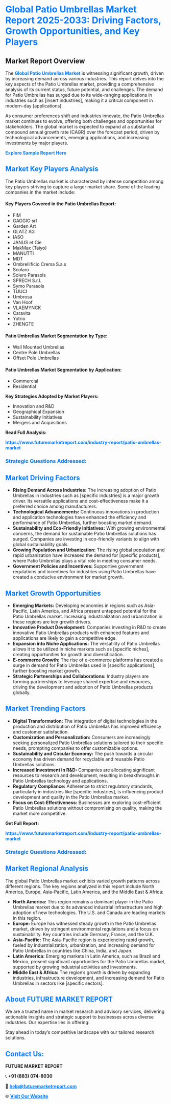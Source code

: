 <h1 style="color: #007BFF;">Global Patio Umbrellas Market Report 2025-2033: Driving Factors, Growth Opportunities, and Key Players</h1>

<section id="overview">
<h2>Market Report Overview</h2>
<p>The <a href="https://www.futuremarketreport.com/industry-report/patio-umbrellas-market" style="color: #007BFF; text-decoration: none;"><strong>Global Patio Umbrellas Market</strong></a> is witnessing significant growth, driven by increasing demand across various industries. This report delves into the key aspects of the Patio Umbrellas market, providing a comprehensive analysis of its current status, future potential, and challenges. The demand for Patio Umbrellas has surged due to its wide-ranging applications in industries such as [insert industries], making it a critical component in modern-day [applications].</p>
<p>As consumer preferences shift and industries innovate, the Patio Umbrellas market continues to evolve, offering both challenges and opportunities for stakeholders. The global market is expected to expand at a substantial compound annual growth rate (CAGR) over the forecast period, driven by technological advancements, emerging applications, and increasing investments by major players.</p>
</section>

<section id="overview">
<p><a href="https://www.futuremarketreport.com/request-sample/reportId=40416" style="color: #007BFF; text-decoration: none;"><strong>Explore Sample Report Here</strong></a></p>
</section>

<section id="key-players">
<h2 style="color: #007BFF;">Market Key Players Analysis</h2>
<p>The Patio Umbrellas market is characterized by intense competition among key players striving to capture a larger market share. Some of the leading companies in the market include:</p>
<h4>Key Players Covered in the Patio Umbrellas Report:</h4>
<ul><li>FIM</li><li>GAGGIO srl</li><li>Garden Art</li><li>GLATZ AG</li><li>IASO</li><li>JANUS et Cie</li><li>MakMax (Taiyo)</li><li>MANUTTI</li><li>MDT</li><li>Ombrellificio Crema S.a.s</li><li>Scolaro</li><li>Solero Parasols</li><li>SPRECH S.r.l.</li><li>Symo Parasols</li><li>TUUCI</li><li>Umbrosa</li><li>Van Hoof</li><li>VLAEMYNCK</li><li>Caravita</li><li>Yotrio</li><li>ZHENGTE</li></ul>
<h4>Patio Umbrellas Market Segmentation by Type:</h4>
<ul><li>Wall Mounted Umbrellas</li><li>Centre Pole Umbrellas</li><li>Offset Pole Umbrellas</li></ul>

<h4>Patio Umbrellas Market Segmentation by Application:</h4>
<ul><li>Commercial</li><li>Residential</li></ul>
<p><strong>Key Strategies Adopted by Market Players:</strong></p>
<ul>
<li>Innovation and R&D</li>
<li>Geographical Expansion</li>
<li>Sustainability Initiatives</li>
<li>Mergers and Acquisitions</li>
</ul>
</section>

<section>
<p><strong>Read Full Analysis: </strong></p><a href="https://www.futuremarketreport.com/industry-report/patio-umbrellas-market" style="color: #007BFF; text-decoration: none;"><strong>https://www.futuremarketreport.com/industry-report/patio-umbrellas-market</strong></a>
<h3 style="color: #007BFF;">Strategic Questions Addressed:</h3>
</section>

<section id="driving-factors">
<h2 style="color: #007BFF;">Market Driving Factors</h2>
<ul>
<li><strong>Rising Demand Across Industries:</strong> The increasing adoption of Patio Umbrellas in industries such as [specific industries] is a major growth driver. Its versatile applications and cost-effectiveness make it a preferred choice among manufacturers.</li>
<li><strong>Technological Advancements:</strong> Continuous innovations in production and application technologies have enhanced the efficiency and performance of Patio Umbrellas, further boosting market demand.</li>
<li><strong>Sustainability and Eco-Friendly Initiatives:</strong> With growing environmental concerns, the demand for sustainable Patio Umbrellas solutions has surged. Companies are investing in eco-friendly variants to align with global sustainability goals.</li>
<li><strong>Growing Population and Urbanization:</strong> The rising global population and rapid urbanization have increased the demand for [specific products], where Patio Umbrellas plays a vital role in meeting consumer needs.</li>
<li><strong>Government Policies and Incentives:</strong> Supportive government regulations and incentives for industries using Patio Umbrellas have created a conducive environment for market growth.</li>
</ul>
</section>

<section id="growth-opportunities">
<h2 style="color: #007BFF;">Market Growth Opportunities</h2>
<ul>
<li><strong>Emerging Markets:</strong> Developing economies in regions such as Asia-Pacific, Latin America, and Africa present untapped potential for the Patio Umbrellas market. Increasing industrialization and urbanization in these regions are key growth drivers.</li>
<li><strong>Innovative Product Development:</strong> Companies investing in R&D to create innovative Patio Umbrellas products with enhanced features and applications are likely to gain a competitive edge.</li>
<li><strong>Expansion into Niche Applications:</strong> The versatility of Patio Umbrellas allows it to be utilized in niche markets such as [specific niches], creating opportunities for growth and diversification.</li>
<li><strong>E-commerce Growth:</strong> The rise of e-commerce platforms has created a surge in demand for Patio Umbrellas used in [specific applications], further boosting market growth.</li>
<li><strong>Strategic Partnerships and Collaborations:</strong> Industry players are forming partnerships to leverage shared expertise and resources, driving the development and adoption of Patio Umbrellas products globally.</li>
</ul>
</section>

<section id="trending-factors">
<h2 style="color: #007BFF;">Market Trending Factors</h2>
<ul>
<li><strong>Digital Transformation:</strong> The integration of digital technologies in the production and distribution of Patio Umbrellas has improved efficiency and customer satisfaction.</li>
<li><strong>Customization and Personalization:</strong> Consumers are increasingly seeking personalized Patio Umbrellas solutions tailored to their specific needs, prompting companies to offer customizable options.</li>
<li><strong>Sustainability and Circular Economy:</strong> The push towards a circular economy has driven demand for recyclable and reusable Patio Umbrellas solutions.</li>
<li><strong>Increased Investment in R&D:</strong> Companies are allocating significant resources to research and development, resulting in breakthroughs in Patio Umbrellas technology and applications.</li>
<li><strong>Regulatory Compliance:</strong> Adherence to strict regulatory standards, particularly in industries like [specific industries], is influencing product development and quality in the Patio Umbrellas market.</li>
<li><strong>Focus on Cost-Effectiveness:</strong> Businesses are exploring cost-efficient Patio Umbrellas solutions without compromising on quality, making the market more competitive.</li>
</ul>
</section>

<section>
<p><strong>Get Full Report: </strong></p><a href="https://www.futuremarketreport.com/industry-report/patio-umbrellas-market" style="color: #007BFF; text-decoration: none;"><strong>https://www.futuremarketreport.com/industry-report/patio-umbrellas-market</strong></a>
<h3 style="color: #007BFF;">Strategic Questions Addressed:</h3>
</section>


<section id="regional-analysis">
<h2 style="color: #007BFF;">Market Regional Analysis</h2>
<p>The global Patio Umbrellas market exhibits varied growth patterns across different regions. The key regions analyzed in this report include North America, Europe, Asia-Pacific, Latin America, and the Middle East & Africa:</p>
<ul>
<li><strong>North America:</strong> This region remains a dominant player in the Patio Umbrellas market due to its advanced industrial infrastructure and high adoption of new technologies. The U.S. and Canada are leading markets in this region.</li>
<li><strong>Europe:</strong> Europe has witnessed steady growth in the Patio Umbrellas market, driven by stringent environmental regulations and a focus on sustainability. Key countries include Germany, France, and the U.K.</li>
<li><strong>Asia-Pacific:</strong> The Asia-Pacific region is experiencing rapid growth, fueled by industrialization, urbanization, and increasing demand for Patio Umbrellas in countries like China, India, and Japan.</li>
<li><strong>Latin America:</strong> Emerging markets in Latin America, such as Brazil and Mexico, present significant opportunities for the Patio Umbrellas market, supported by growing industrial activities and investments.</li>
<li><strong>Middle East & Africa:</strong> The region’s growth is driven by expanding industries, infrastructure development, and increasing demand for Patio Umbrellas in sectors like [specific sectors].</li>
</ul>
</section>

<footer>
<h2 style="color: #007BFF;">About FUTURE MARKET REPORT</h2>
<p>We are a trusted name in market research and advisory services, delivering actionable insights and strategic support to businesses across diverse industries. Our expertise lies in offering:</p>

<p>Stay ahead in today’s competitive landscape with our tailored research solutions.</p>

<h2 style="color: #007BFF;">Contact Us:</h2>
<p><strong>FUTURE MARKET REPORT</strong></p>
<p>📞 <strong>+91 (883) 074-8030</strong></p>
<p>📧 <strong><a href="mailto:help@futuremarketreport.com" style="color: #007BFF;">help@futuremarketreport.com</a></strong></p>
<p>🌐 <strong><a href="https://www.futuremarketreport.com/" style="color: #007BFF;">Visit Our Website</a></strong></p>
</footer>